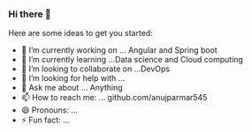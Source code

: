 ### Hi there 👋

<!--
**anujparmar545/anujparmar545** is a ✨ _special_ ✨ repository because its `README.md` (this file) appears on your GitHub profile.
-->
Here are some ideas to get you started:

- 🔭 I’m currently working on ... Angular and Spring boot
- 🌱 I’m currently learning ...Data science and Cloud computing
- 👯 I’m looking to collaborate on ...DevOps
- 🤔 I’m looking for help with ...
- 💬 Ask me about ... Anything
- 📫 How to reach me: ... github.com/anujparmar545
- 😄 Pronouns: ...
- ⚡ Fun fact: ...

